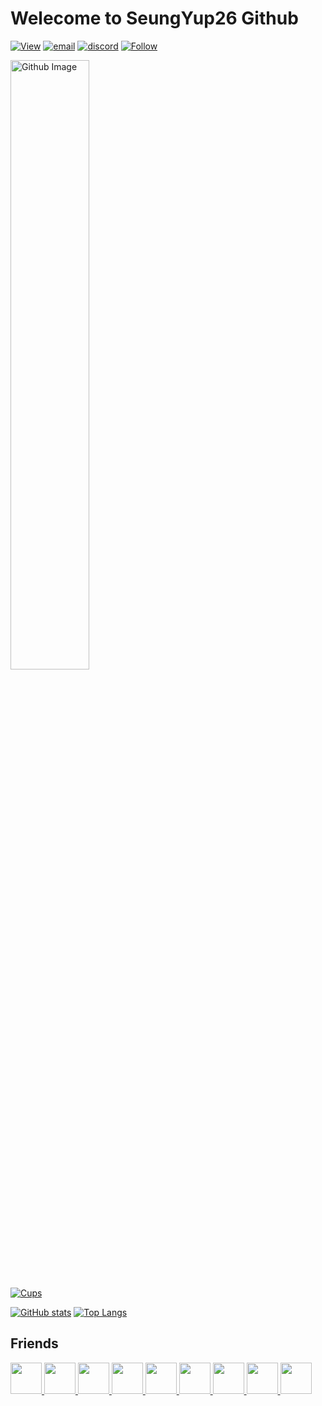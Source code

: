 # Welecome to SeungYup26 Github

[![View](https://hits.seeyoufarm.com/api/count/incr/badge.svg?url=https%3A%2F%2Fgithub.com%2Fseungyup26&count_bg=%23FF0000&title_bg=%23555555&icon=&icon_color=%23E7E7E7&title=View&edge_flat=true)](https://github.com/seungyup26)
[![email](https://img.shields.io/badge/about-seungyup26%40gmail.com-blue)](https://github.com/seungyup26)
[![discord](https://img.shields.io/badge/discord-click-blue)](https://discord.gg/vgcteh8JAc)
[![Follow](https://img.shields.io/github/followers/SeungYup26?style=social)](https://github.com/seungyup26)

<img width="50%" alt="Github Image" src="https://raw.githubusercontent.com/onimur/.github/master/.resources/git-header.svg" />

[![Cups](https://github-profile-trophy.vercel.app/?username=seungyup26&no-frame=true&no-bg=true&column=10&theme=onestar)](https://github.com/seungyup26)<br>

[![GitHub stats](https://github-readme-stats.vercel.app/api?username=seungyup26&show_icons=true&hide_border=true&custom_title=SeungYup&bg_color=ffffff00&theme=tokyonight)](https://github.com/seungyup26)
[![Top Langs](https://github-readme-stats.vercel.app/api/top-langs/?username=seungyup26&hide_border=true&custom_title=Languages&bg_color=ffffff00&theme=tokyonight)](https://github.com/seungyup26)<br>

## Friends
<table>
  <a href="https://github.com/Claude-Agnes17"><img src="https://avatars.githubusercontent.com/u/82876235?v=4" width="50px">
  <a href="https://github.com/yblee0816"><img src="https://avatars.githubusercontent.com/u/64089784?v=4" width="50px">
  <a href="https://github.com/jokk6703"><img src="https://avatars.githubusercontent.com/u/38997874?v=4" width="50px">
  <a href="https://github.com/Yellowstrawberrys"><img src="https://avatars.githubusercontent.com/u/77413533?v=4" width="50px">
  <a href="https://github.com/KiRist-code"><img src="https://avatars.githubusercontent.com/u/37296174?v=4" width="50px">
  <a href="https://github.com/dltlgn071105"><img src="https://avatars.githubusercontent.com/u/79982147?v=4" width="50px">
  <a href="https://github.com/lc-shop"><img src="https://avatars.githubusercontent.com/u/77761625?v=4" width="50px">
  <a href="https://github.com/Gwangdae1"><img src="https://avatars.githubusercontent.com/u/84483429?v=4" width="50px">
  <a href="https://github.com/jym0404"><img src="https://avatars.githubusercontent.com/u/49983304?v=4" width="50px">
</table>
